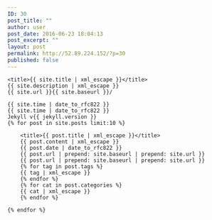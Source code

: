 ```yaml
---
ID: 30
post_title: ""
author: user
post_date: 2016-06-23 18:04:13
post_excerpt: ""
layout: post
permalink: http://52.89.224.152/?p=30
published: false
---
```



  
    <title>{{ site.title | xml_escape }}</title>
    {{ site.description | xml_escape }}
    {{ site.url }}{{ site.baseurl }}/
    
    {{ site.time | date_to_rfc822 }}
    {{ site.time | date_to_rfc822 }}
    Jekyll v{{ jekyll.version }}
    {% for post in site.posts limit:10 %}
      
        <title>{{ post.title | xml_escape }}</title>
        {{ post.content | xml_escape }}
        {{ post.date | date_to_rfc822 }}
        {{ post.url | prepend: site.baseurl | prepend: site.url }}
        {{ post.url | prepend: site.baseurl | prepend: site.url }}
        {% for tag in post.tags %}
        {{ tag | xml_escape }}
        {% endfor %}
        {% for cat in post.categories %}
        {{ cat | xml_escape }}
        {% endfor %}
      
    {% endfor %}